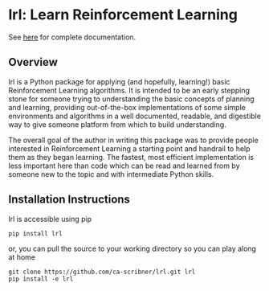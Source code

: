 lrl: Learn Reinforcement Learning
=================================

See [here](https://lrl.readthedocs.io/en/latest/) for complete documentation.

Overview
--------

lrl is a Python package for applying (and hopefully, learning!) basic Reinforcement Learning algorithms.  It is intended to be an early stepping stone for someone trying to understanding the basic concepts of planning and learning, providing out-of-the-box implementations of some simple environments and algorithms in a well documented, readable, and digestible way to give someone platform from which to build understanding.

The overall goal of the author in writing this package was to provide people interested in Reinforcement Learning a starting point and handrail to help them as they began learning.  The fastest, most efficient implementation is less important here than code which can be read and learned from by someone new to the topic and with intermediate Python skills.

Installation Instructions
-------------------------

lrl is accessible using pip

```
pip install lrl
```

or, you can pull the source to your working directory so you can play along at home

```
git clone https://github.com/ca-scribner/lrl.git lrl
pip install -e lrl
```
